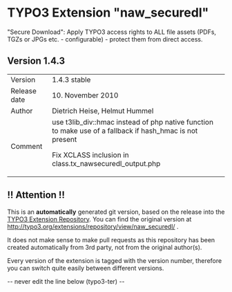 # TYPO3 Extension "naw_securedl"
"Secure Download": Apply TYPO3 access rights to ALL file assets (PDFs, TGZs or JPGs etc. - configurable) - protect them from direct access.

## Version 1.4.3




<table>
	<tr><td>Version</td><td>1.4.3 stable</td></tr>
	<tr><td>Release date</td><td>10. November 2010</td></tr>
	<tr><td>Author</td><td>Dietrich Heise, Helmut Hummel</td></tr>
	<tr><td>Comment</td><td>use t3lib_div::hmac instead of php native function to make use of a fallback if hash_hmac is not present

Fix XCLASS inclusion in class.tx_nawsecuredl_output.php</td></tr>
</table>

## !! Attention !!
This is an **automatically** generated git version, based on the release into the [TYPO3 Extension Repository](http://www.typo3.org/extensions/).
You can find the original version at http://typo3.org/extensions/repository/view/naw_securedl/ .

It does not make sense to make pull requests as this repository has been created automatically from 3rd party, not from the original author(s).

Every version of the extension is tagged with the version number, therefore you can switch quite easily between different versions.


-- never edit the line below (typo3-ter) --